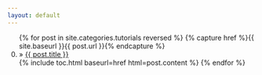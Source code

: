 ```yaml
---
layout: default
---
```


<ol class="posts" start="0">
  {% for post in site.categories.tutorials reversed %}
    {% capture href %}{{ site.baseurl }}{{ post.url }}{% endcapture %}
    <li class="lessons_list"> » <a href="{{ href }}">{{ post.title }}</a></li>
    {% include toc.html baseurl=href html=post.content %}
  {% endfor %}
</ol>
